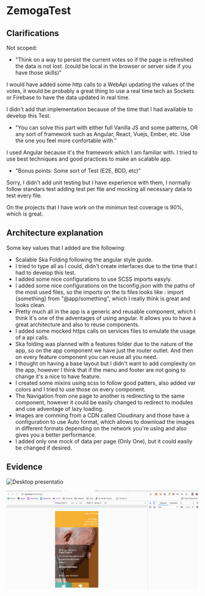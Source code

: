 # ZemogaTest

## Clarifications

Not scoped:

- "Think on a way to persist the current votes so if the page is refreshed the data is not lost. (could be local in the browser or server side if you have those skills)"

I would have added some http calls to a WebApi updating the values of the votes, it would be probably a great thing to use a real time tech as Sockets or Firebase to have the data updated in real time.

I didn't add that implementation because of the time that I had available to develop this Test.

- "You can solve this part with either full Vanilla JS and some patterns, OR any sort of framework such as Angular, React, Vuejs, Ember, etc. Use the one you feel more confortable with."

I used Angular because it's the framework which I am familiar with. I tried to use best techniques and good practices to make an scalable app.

- "Bonus points: Some sort of Test (E2E, BDD, etc)"

Sorry, I didn't add unit testing but I have experience with them, I normally follow standars test adding test per file and mocking all necessary data to test every file.

On the projects that I have work on the minimun test coverage is 90%, which is great.

## Architecture explanation

Some key values that I added are the following:

- Scalable Ska Folding following the angular style guide.
- I tried to type all as I could, didn't create interfaces due to the time that I had to develop this test.
- I added some nice configurations to use SCSS imports easyly.
- I added some nice configurations on the tsconfig.json with the paths of the most used files, so the imports on the ts files looks like : import {something} from "@app/something", which I really think is great and looks clean.
- Pretty much all in the app is a generic and reusable component, which I think it's one of the adventages of using angular. It allows you to have a great architecture and also to reuse components.
- I added some mocked https calls on services files to emulate the usage of a api calls.
- Ska folding was planned with a features folder due to the nature of the app, so on the app component we have just the router outlet. And then on every feature component you can reuse all you need.
- I thought on having a base layout but I didn't want to add complexity on the app, however I think that if the menu and footer are not going to change it's a nice to have feature.
- I created some mixins using scss to follow good patters, also added var colors and I tried to use those on every component.
- The Navigation from one page to another is redirecting to the same component, however it could be easily changed to redirect to modules and use adventage of lazy loading.
- Images are comming from a CDN called Cloudinary and those have a configuration to use Auto format, which allows to download the images in different formats depending on the network you're using and also gives you a better performance.
- I added only one mock of data per page (Only One), but it could easily be changed if desired.

## Evidence
![Desktop presentatio](https://github.com/matew17/feed-test/blob/master/evidence/desktop.gif)


![Desktop presentatio](https://github.com/matew17/feed-test/blob/master/evidence/mobile.gif)
